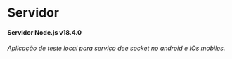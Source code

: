 # Servidor

#### Servidor Node.js v18.4.0
###### Aplicação de teste local para serviço dee socket no android e IOs mobiles.
